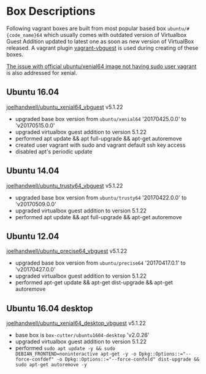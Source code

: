 # Box Descriptions
Following vagrant boxes are built from most popular based box ```ubuntu/#{code_name}64``` which usually comes with outdated version of Virtualbox Guest Addition updated to latest one as soon as new version of VirtualBox released. A vagrant plugin [vagrant-vbguest](https://github.com/dotless-de/vagrant-vbguest) is used during creating of these boxes.

[The issue with official ubuntu/xenial64 image not having sudo user vagrant](https://bugs.launchpad.net/cloud-images/+bug/1569237) is also addressed for xenial.

## Ubuntu 16.04
[joelhandwell/ubuntu_xenial64_vbguest](https://atlas.hashicorp.com/joelhandwell/boxes/ubuntu_xenial64_vbguest/) v5.1.22
* upgraded base box version from ```ubuntu/xenial64``` '20170425.0.0' to 'v20170515.0.0'
* upgraded virtualbox guest addition to version 5.1.22
* performed apt update && apt full-upgrade && apt-get autoremove
* created user vagrant with sudo and vagrant default ssh key access
* disabled apt's periodic update

## Ubuntu 14.04
[joelhandwell/ubuntu_trusty64_vbguest](https://atlas.hashicorp.com/joelhandwell/boxes/ubuntu_trusty64_vbguest) v5.1.22
* upgraded base box version from ```ubuntu/trusty64``` '20170422.0.0' to 'v20170509.0.0'
* upgraded virtualbox guest addition to version 5.1.22
* performed apt update && apt full-upgrade && apt-get autoremove

## Ubuntu 12.04
[joelhandwell/ubuntu_precise64_vbguest](https://atlas.hashicorp.com/joelhandwell/boxes/ubuntu_precise64_vbguest) v5.1.22
* upgraded base box version from ```ubuntu/precise64``` '20170417.0.1' to 'v20170427.0.0'
* upgraded virtualbox guest addition to version 5.1.22
* performed apt-get update && apt-get dist-upgrade && apt-get autoremove

## Ubuntu 16.04 desktop
[joelhandwell/ubuntu_xenial64_desktop_vbguest](https://atlas.hashicorp.com/joelhandwell/boxes/ubuntu_xenial64_desktop_vbguest) v5.1.22
* base box is ```box-cutter/ubuntu1604-desktop``` 'v2.0.26'
* upgraded virtualbox guest addition to version 5.1.22
* performed ```sudo apt update -y && sudo DEBIAN_FRONTEND=noninteractive apt-get -y -o Dpkg::Options::="--force-confdef" -o Dpkg::Options::="--force-confold" dist-upgrade && sudo apt-get autoremove -y```
